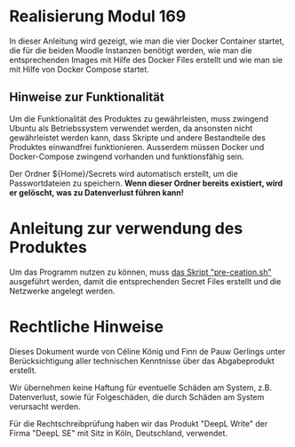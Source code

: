 # Realisierung Modul 169
In dieser Anleitung wird gezeigt, wie man die vier Docker Container startet, die für die beiden Moodle Instanzen benötigt werden, wie man die entsprechenden Images mit Hilfe des Docker Files erstellt und wie man sie mit Hilfe von Docker Compose startet.

## Hinweise zur Funktionalität
Um die Funktionalität des Produktes zu gewährleisten, muss zwingend Ubuntu als Betriebssystem verwendet werden, da ansonsten nicht gewährleistet werden kann, dass Skripte und andere Bestandteile des Produktes einwandfrei funktionieren. Ausserdem müssen Docker und Docker-Compose zwingend vorhanden und funktionsfähig sein.

Der Ordner ${Home}/Secrets wird automatisch erstellt, um die Passwortdateien zu speichern. **Wenn dieser Ordner bereits existiert, wird er gelöscht, was zu Datenverlust führen kann!**

# Anleitung zur verwendung des Produktes
Um das Programm nutzen zu können, muss [das Skript "pre-ceation.sh"](https://github.com/celine-rk/M158/blob/main/pre-ceation.sh) ausgeführt werden, damit die entsprechenden Secret Files erstellt und die Netzwerke angelegt werden.
 
 




# Rechtliche Hinweise
Dieses Dokument wurde von Céline König und Finn de Pauw Gerlings unter Berücksichtigung aller technischen Kenntnisse über das Abgabeprodukt erstellt.

Wir übernehmen keine Haftung für eventuelle Schäden am System, z.B. Datenverlust, sowie für Folgeschäden, die durch Schäden am System verursacht werden. 

Für die Rechtschreibprüfung haben wir das Produkt "DeepL Write" der Firma "DeepL SE" mit Sitz in Köln, Deutschland, verwendet.